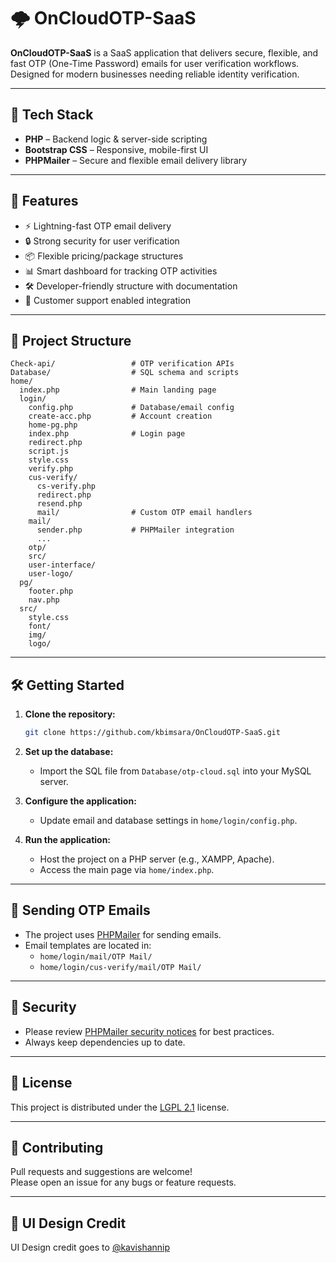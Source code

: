 
# 🌩️ OnCloudOTP-SaaS

**OnCloudOTP-SaaS** is a SaaS application that delivers secure, flexible, and fast OTP (One-Time Password) emails for user verification workflows. Designed for modern businesses needing reliable identity verification.

---

## 🔧 Tech Stack

- **PHP** – Backend logic & server-side scripting
- **Bootstrap CSS** – Responsive, mobile-first UI
- **PHPMailer** – Secure and flexible email delivery library

---

## 🚀 Features

- ⚡ Lightning-fast OTP email delivery  
- 🔒 Strong security for user verification  
- 📦 Flexible pricing/package structures  
- 📊 Smart dashboard for tracking OTP activities  
- 🛠️ Developer-friendly structure with documentation  
- 🤝 Customer support enabled integration  

---

## 📁 Project Structure

```
Check-api/                 # OTP verification APIs
Database/                  # SQL schema and scripts
home/
  index.php                # Main landing page
  login/
    config.php             # Database/email config
    create-acc.php         # Account creation
    home-pg.php
    index.php              # Login page
    redirect.php
    script.js
    style.css
    verify.php
    cus-verify/
      cs-verify.php
      redirect.php
      resend.php
      mail/                # Custom OTP email handlers
    mail/
      sender.php           # PHPMailer integration
      ...
    otp/
    src/
    user-interface/
    user-logo/
  pg/
    footer.php
    nav.php
  src/
    style.css
    font/
    img/
    logo/
```

---

## 🛠️ Getting Started

1. **Clone the repository:**
   ```sh
   git clone https://github.com/kbimsara/OnCloudOTP-SaaS.git
   ```

2. **Set up the database:**
   - Import the SQL file from `Database/otp-cloud.sql` into your MySQL server.

3. **Configure the application:**
   - Update email and database settings in `home/login/config.php`.

4. **Run the application:**
   - Host the project on a PHP server (e.g., XAMPP, Apache).
   - Access the main page via `home/index.php`.

---

## 📧 Sending OTP Emails

- The project uses [PHPMailer](home/login/mail/PHPMailer/README.md) for sending emails.
- Email templates are located in:
  - `home/login/mail/OTP Mail/`
  - `home/login/cus-verify/mail/OTP Mail/`

---

## 🔐 Security

- Please review [PHPMailer security notices](home/login/mail/PHPMailer/SECURITY.md) for best practices.
- Always keep dependencies up to date.

---

## 📝 License

This project is distributed under the [LGPL 2.1](home/login/mail/PHPMailer/LICENSE) license.

---

## 🤝 Contributing

Pull requests and suggestions are welcome!  
Please open an issue for any bugs or feature requests.

---

## 🎨 UI Design Credit

UI Design credit goes to [@kavishannip](https://github.com/kavishannip)
